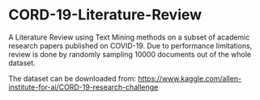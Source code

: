 # CORD-19-Literature-Review

A Literature Review using Text Mining methods on a subset of academic research papers published on COVID-19. Due to performance limitations, review is done by randomly sampling 10000 documents out of the whole dataset.

The dataset can be downloaded from: https://www.kaggle.com/allen-institute-for-ai/CORD-19-research-challenge